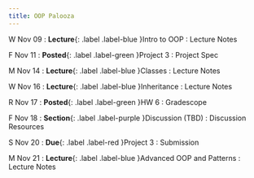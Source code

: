 ```yaml
---
title: OOP Palooza
---
```


W Nov 09
: **Lecture**{: .label .label-blue }Intro to OOP
  : Lecture Notes

F Nov 11
: **Posted**{: .label .label-green }Project 3
  : Project Spec

M Nov 14
: **Lecture**{: .label .label-blue }Classes
  : Lecture Notes

W Nov 16
: **Lecture**{: .label .label-blue }Inheritance
  : Lecture Notes

R Nov 17
: **Posted**{: .label .label-green }HW 6
  : Gradescope

F Nov 18
: **Section**{: .label .label-purple }Discussion (TBD)
  : Discussion Resources

S Nov 20
: **Due**{: .label .label-red }Project 3
  : Submission

M Nov 21
: **Lecture**{: .label .label-blue }Advanced OOP and Patterns
  : Lecture Notes
